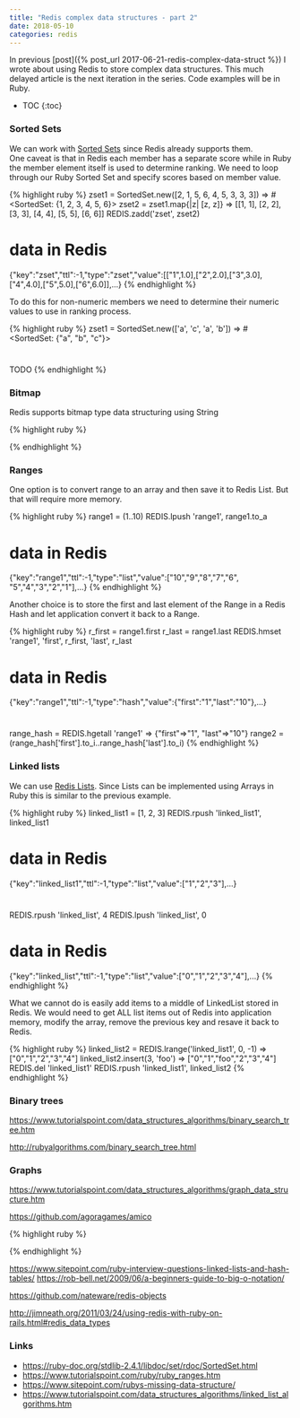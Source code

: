 ```yaml
---
title: "Redis complex data structures - part 2"
date: 2018-05-10
categories: redis
---
```


In previous [post]({% post_url 2017-06-21-redis-complex-data-struct %}) I wrote about using Redis to store complex data structures.  This much delayed article is the next iteration in the series.  Code examples will be in Ruby.

* TOC
{:toc}

### Sorted Sets

We can work with [Sorted Sets](http://redis.io/commands#sorted_set) since Redis already supports them.  
One caveat is that in Redis each member has a separate score while in Ruby the member element itself is used to determine ranking.  We need to loop through our Ruby Sorted Set and specify scores based on member value.  

{% highlight ruby %}
zset1 = SortedSet.new([2, 1, 5, 6, 4, 5, 3, 3, 3])
=> #<SortedSet: {1, 2, 3, 4, 5, 6}>
zset2 = zset1.map{|z| [z, z]}
=> [[1, 1], [2, 2], [3, 3], [4, 4], [5, 5], [6, 6]]
REDIS.zadd('zset', zset2)
# data in Redis
{"key":"zset","ttl":-1,"type":"zset","value":[["1",1.0],["2",2.0],["3",3.0],
  ["4",4.0],["5",5.0],["6",6.0]],...}
{% endhighlight %}

To do this for non-numeric members we need to determine their numeric values to use in ranking process.  

{% highlight ruby %}
zset1 = SortedSet.new(['a', 'c', 'a', 'b'])
=> #<SortedSet: {"a", "b", "c"}>
#
TODO
{% endhighlight %}

### Bitmap

Redis supports bitmap type data structuring using String



{% highlight ruby %}

{% endhighlight %}



### Ranges

One option is to convert range to an array and then save it to Redis List.  But that will require more memory.

{% highlight ruby %}
range1 = (1..10)
REDIS.lpush 'range1', range1.to_a
# data in Redis
{"key":"range1","ttl":-1,"type":"list","value":["10","9","8","7","6",
  "5","4","3","2","1"],...}
{% endhighlight %}

Another choice is to store the first and last element of the Range in a Redis Hash and let application convert it back to a Range.  

{% highlight ruby %}
r_first = range1.first
r_last = range1.last
REDIS.hmset 'range1', 'first', r_first, 'last', r_last
# data in Redis
{"key":"range1","ttl":-1,"type":"hash","value":{"first":"1","last":"10"},...}
#
range_hash = REDIS.hgetall 'range1'
=> {"first"=>"1", "last"=>"10"}
range2 = (range_hash['first'].to_i..range_hash['last'].to_i)
{% endhighlight %}


### Linked lists

We can use [Redis Lists](http://redis.io/topics/data-types#lists).  Since Lists can be implemented using Arrays in Ruby this is similar to the previous example.  

{% highlight ruby %}
linked_list1 = [1, 2, 3]
REDIS.rpush 'linked_list1', linked_list1
# data in Redis
{"key":"linked_list1","ttl":-1,"type":"list","value":["1","2","3"],...}
#
REDIS.rpush 'linked_list', 4
REDIS.lpush 'linked_list', 0
# data in Redis
{"key":"linked_list","ttl":-1,"type":"list","value":["0","1","2","3","4"],...}
{% endhighlight %}

What we cannot do is easily add items to a middle of LinkedList stored in Redis.  We would need to get ALL list items out of Redis into application memory, modify the array, remove the previous key and resave it back to Redis.  

{% highlight ruby %}
linked_list2 = REDIS.lrange('linked_list1', 0, -1)
=> ["0","1","2","3","4"]
linked_list2.insert(3, 'foo')
=> ["0","1","foo","2","3","4"]
REDIS.del 'linked_list1'
REDIS.rpush 'linked_list1', linked_list2
{% endhighlight %}

### Binary trees


https://www.tutorialspoint.com/data_structures_algorithms/binary_search_tree.htm


http://rubyalgorithms.com/binary_search_tree.html



### Graphs

https://www.tutorialspoint.com/data_structures_algorithms/graph_data_structure.htm

https://github.com/agoragames/amico





{% highlight ruby %}

{% endhighlight %}




https://www.sitepoint.com/ruby-interview-questions-linked-lists-and-hash-tables/
https://rob-bell.net/2009/06/a-beginners-guide-to-big-o-notation/

https://github.com/nateware/redis-objects

http://jimneath.org/2011/03/24/using-redis-with-ruby-on-rails.html#redis_data_types



### Links
* https://ruby-doc.org/stdlib-2.4.1/libdoc/set/rdoc/SortedSet.html
* https://www.tutorialspoint.com/ruby/ruby_ranges.htm
* https://www.sitepoint.com/rubys-missing-data-structure/
* https://www.tutorialspoint.com/data_structures_algorithms/linked_list_algorithms.htm
